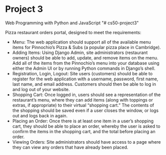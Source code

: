 # Project 3

Web Programming with Python and JavaScript
"# cs50-project3" 

Pizza restaurant orders portal, designed to meet the requirements:

* Menu: The web application should support all of the available menu items for Pinnochio’s Pizza & Subs (a popular pizza place in Cambridge).
* Adding Items: Using Django Admin, site administrators (restaurant owners) should be able to add, update, and remove items on the menu. Add all of the items from the Pinnochio’s menu into your database using either the Admin UI or by running Python commands in Django’s shell.
* Registration, Login, Logout: Site users (customers) should be able to register for the web application with a username, password, first name, last name, and email address. Customers should then be able to log in and log out of your website.
* Shopping Cart: Once logged in, users should see a representation of the restaurant’s menu, where they can add items (along with toppings or extras, if appropriate) to their virtual “shopping cart.” The contents of the shopping should be saved even if a user closes the window, or logs out and logs back in again.
* Placing an Order: Once there is at least one item in a user’s shopping cart, they should be able to place an order, whereby the user is asked to confirm the items in the shopping cart, and the total before placing an order.
* Viewing Orders: Site administrators should have access to a page where they can view any orders that have already been placed.
